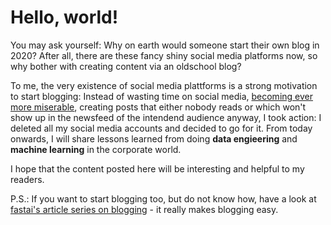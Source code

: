# Hello, world!

You may ask yourself: Why on earth would someone start their own blog in 2020? After all, there are these fancy shiny social media platforms now, so why bother with creating content via an oldschool blog?

To me, the very existence of social media plattforms is a strong motivation to start blogging: Instead of wasting time on social media, [becoming ever more miserable](https://www.calnewport.com/blog/2019/12/13/social-medias-shift-toward-misery/), creating posts that either nobody reads or which won't show up in the newsfeed of the intendend audience anyway, I took action: I deleted all my social media accounts and decided to go for it. From today onwards, I will share lessons learned from doing **data engieering** and **machine learning** in the corporate world.

I hope that the content posted here will be interesting and helpful to my readers. 

P.S.: If you want to start blogging too, but do not know how, have a look at [fastai's article series on blogging](https://www.fast.ai/2020/01/20/blog_overview/) - it really makes blogging easy.